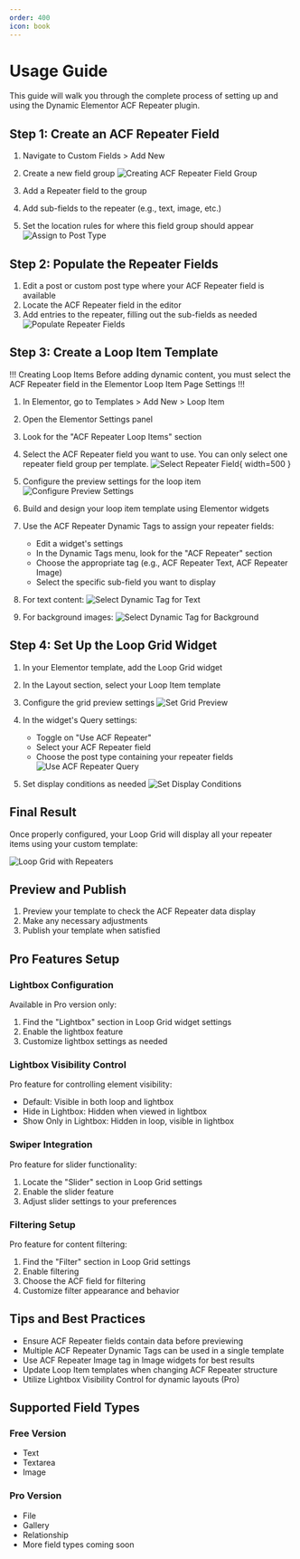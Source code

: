 ```yaml
---
order: 400
icon: book
---
```


# Usage Guide

This guide will walk you through the complete process of setting up and using the Dynamic Elementor ACF Repeater plugin.

## Step 1: Create an ACF Repeater Field

1. Navigate to Custom Fields > Add New
2. Create a new field group
   ![Creating ACF Repeater Field Group](/images/usage/create-acf-repeater-fields-group.jpg)

3. Add a Repeater field to the group
4. Add sub-fields to the repeater (e.g., text, image, etc.)
5. Set the location rules for where this field group should appear
   ![Assign to Post Type](/images/usage/assign-to-post-type.jpg)

## Step 2: Populate the Repeater Fields

1. Edit a post or custom post type where your ACF Repeater field is available
2. Locate the ACF Repeater field in the editor
3. Add entries to the repeater, filling out the sub-fields as needed
   ![Populate Repeater Fields](/images/usage/populate-repeater-fields-on-post.jpg)

## Step 3: Create a Loop Item Template

!!! Creating Loop Items
Before adding dynamic content, you must select the ACF Repeater field in the Elementor Loop Item Page Settings
!!!

1. In Elementor, go to Templates > Add New > Loop Item
2. Open the Elementor Settings panel
3. Look for the "ACF Repeater Loop Items" section
4. Select the ACF Repeater field you want to use. You can only select one repeater field group per template.
![Select Repeater Field](/images/usage/select-repeater-field-for-loop.jpg){ width=500 }

5. Configure the preview settings for the loop item
![Configure Preview Settings](/images/usage/configure-preview-settings-for-loop-item.jpg)

6. Build and design your loop item template using Elementor widgets
7. Use the ACF Repeater Dynamic Tags to assign your repeater fields:
   - Edit a widget's settings
   - In the Dynamic Tags menu, look for the "ACF Repeater" section
   - Choose the appropriate tag (e.g., ACF Repeater Text, ACF Repeater Image)
   - Select the specific sub-field you want to display
8. For text content:
     ![Select Dynamic Tag for Text](/images/usage/select-dynamic-repeater-field-tag-text.jpg)
9. For background images:
     ![Select Dynamic Tag for Background](/images/usage/select-dynamic-repeater-field-background-image.jpg)

## Step 4: Set Up the Loop Grid Widget

1. In your Elementor template, add the Loop Grid widget
2. In the Layout section, select your Loop Item template

3. Configure the grid preview settings
   ![Set Grid Preview](/images/usage/set-grid-preview.jpg)

4. In the widget's Query settings:
   - Toggle on "Use ACF Repeater"
   - Select your ACF Repeater field
   - Choose the post type containing your repeater fields
   ![Use ACF Repeater Query](/images/usage/use-acf-repeater-query.jpg)

5. Set display conditions as needed
   ![Set Display Conditions](/images/usage/set-display-conditions.jpg)

## Final Result

Once properly configured, your Loop Grid will display all your repeater items using your custom template:

![Loop Grid with Repeaters](/images/usage/see-loop-grid-populated-with-repeaters.jpg)

## Preview and Publish

1. Preview your template to check the ACF Repeater data display
2. Make any necessary adjustments
3. Publish your template when satisfied

## Pro Features Setup

### Lightbox Configuration
Available in Pro version only:

1. Find the "Lightbox" section in Loop Grid widget settings
2. Enable the lightbox feature
3. Customize lightbox settings as needed

### Lightbox Visibility Control
Pro feature for controlling element visibility:

- Default: Visible in both loop and lightbox
- Hide in Lightbox: Hidden when viewed in lightbox
- Show Only in Lightbox: Hidden in loop, visible in lightbox

### Swiper Integration
Pro feature for slider functionality:

1. Locate the "Slider" section in Loop Grid settings
2. Enable the slider feature
3. Adjust slider settings to your preferences

### Filtering Setup
Pro feature for content filtering:

1. Find the "Filter" section in Loop Grid settings
2. Enable filtering
3. Choose the ACF field for filtering
4. Customize filter appearance and behavior

## Tips and Best Practices

- Ensure ACF Repeater fields contain data before previewing
- Multiple ACF Repeater Dynamic Tags can be used in a single template
- Use ACF Repeater Image tag in Image widgets for best results
- Update Loop Item templates when changing ACF Repeater structure
- Utilize Lightbox Visibility Control for dynamic layouts (Pro)

## Supported Field Types

### Free Version
- Text
- Textarea
- Image

### Pro Version
- File
- Gallery
- Relationship
- More field types coming soon 